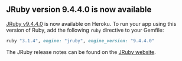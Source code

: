 ## JRuby version 9.4.4.0 is now available

[JRuby v9.4.4.0](/articles/ruby-support#ruby-versions) is now available on Heroku. To run
your app using this version of Ruby, add the following `ruby` directive to your Gemfile:

```ruby
ruby "3.1.4", engine: "jruby", engine_version: "9.4.4.0"
```

The JRuby release notes can be found on the [JRuby website](https://www.jruby.org/news).

